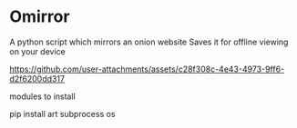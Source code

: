 # Omirror
A python script which mirrors an onion website
Saves it for offline viewing on your device

https://github.com/user-attachments/assets/c28f308c-4e43-4973-9ff6-d2f6200dd317

modules to install

pip install art subprocess os
